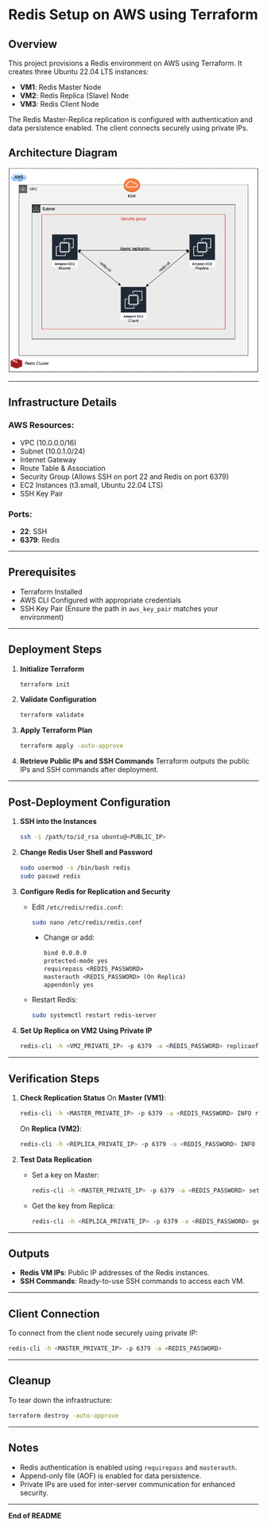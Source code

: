 # Redis Setup on AWS using Terraform

## Overview
This project provisions a Redis environment on AWS using Terraform. It creates three Ubuntu 22.04 LTS instances:

- **VM1**: Redis Master Node
- **VM2**: Redis Replica (Slave) Node
- **VM3**: Redis Client Node

The Redis Master-Replica replication is configured with authentication and data persistence enabled. The client connects securely using private IPs.

## Architecture Diagram

![Redis Architecture](https://github.com/Dushyant-rahangdale/redis/blob/6825f123d80718442f18809c76ef9ebf2fbb1dd7/Architecture%20Diagram.png)

---

## Infrastructure Details

### AWS Resources:
- VPC (10.0.0.0/16)
- Subnet (10.0.1.0/24)
- Internet Gateway
- Route Table & Association
- Security Group (Allows SSH on port 22 and Redis on port 6379)
- EC2 Instances (t3.small, Ubuntu 22.04 LTS)
- SSH Key Pair

### Ports:
- **22**: SSH
- **6379**: Redis

---

## Prerequisites

- Terraform Installed
- AWS CLI Configured with appropriate credentials
- SSH Key Pair (Ensure the path in `aws_key_pair` matches your environment)

---

## Deployment Steps

1. **Initialize Terraform**
   ```bash
   terraform init
   ```

2. **Validate Configuration**
   ```bash
   terraform validate
   ```

3. **Apply Terraform Plan**
   ```bash
   terraform apply -auto-approve
   ```

4. **Retrieve Public IPs and SSH Commands**
   Terraform outputs the public IPs and SSH commands after deployment.

---

## Post-Deployment Configuration

1. **SSH into the Instances**
   ```bash
   ssh -i /path/to/id_rsa ubuntu@<PUBLIC_IP>
   ```

2. **Change Redis User Shell and Password**
   ```bash
   sudo usermod -s /bin/bash redis
   sudo passwd redis
   ```

3. **Configure Redis for Replication and Security**
   - Edit `/etc/redis/redis.conf`:
     ```bash
     sudo nano /etc/redis/redis.conf
     ```
     - Change or add:
       ```
       bind 0.0.0.0
       protected-mode yes
       requirepass <REDIS_PASSWORD>
       masterauth <REDIS_PASSWORD> (On Replica)
       appendonly yes
       ```
   - Restart Redis:
     ```bash
     sudo systemctl restart redis-server
     ```

4. **Set Up Replica on VM2 Using Private IP**
   ```bash
   redis-cli -h <VM2_PRIVATE_IP> -p 6379 -a <REDIS_PASSWORD> replicaof <VM1_PRIVATE_IP> 6379
   ```

---

## Verification Steps

1. **Check Replication Status**
   On **Master (VM1)**:
   ```bash
   redis-cli -h <MASTER_PRIVATE_IP> -p 6379 -a <REDIS_PASSWORD> INFO replication
   ```

   On **Replica (VM2)**:
   ```bash
   redis-cli -h <REPLICA_PRIVATE_IP> -p 6379 -a <REDIS_PASSWORD> INFO replication
   ```

2. **Test Data Replication**
   - Set a key on Master:
     ```bash
     redis-cli -h <MASTER_PRIVATE_IP> -p 6379 -a <REDIS_PASSWORD> set setup redis
     ```
   - Get the key from Replica:
     ```bash
     redis-cli -h <REPLICA_PRIVATE_IP> -p 6379 -a <REDIS_PASSWORD> get setup
     ```

---

## Outputs

- **Redis VM IPs**: Public IP addresses of the Redis instances.
- **SSH Commands**: Ready-to-use SSH commands to access each VM.

---

## Client Connection

To connect from the client node securely using private IP:
```bash
redis-cli -h <MASTER_PRIVATE_IP> -p 6379 -a <REDIS_PASSWORD>
```

---

## Cleanup

To tear down the infrastructure:
```bash
terraform destroy -auto-approve
```

---

## Notes
- Redis authentication is enabled using `requirepass` and `masterauth`.
- Append-only file (AOF) is enabled for data persistence.
- Private IPs are used for inter-server communication for enhanced security.

---

**End of README**


